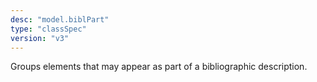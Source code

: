```yaml
---
desc: "model.biblPart"
type: "classSpec"
version: "v3"
---
```


Groups elements that may appear as part of a bibliographic description.
